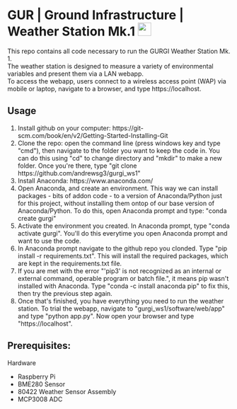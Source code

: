 # GUR | Ground Infrastructure | Weather Station Mk.1 <img src ="https://user-images.githubusercontent.com/77739968/148395312-861d6199-237d-4511-8b94-009211b821c4.png" width = "30" height = "30">

This repo contains all code necessary to run the GURGI Weather Station Mk. 1.
<br>
The weather station is designed to measure a variety of environmental variables and present them via a LAN webapp. 
<br>
To access the webapp, users connect to a wireless access point (WAP) via mobile or laptop, navigate to a browser, and type https://localhost.

<h2>Usage</h2>
<ol>
  <li>Install github on your computer: https://git-scm.com/book/en/v2/Getting-Started-Installing-Git </li>
  <li>Clone the repo: open the command line (press windows key and type "cmd"), then navigate to the folder you want to keep the code in. You can do this using "cd" to change directory and "mkdir" to make a new folder. Once you're there, type "git clone https://github.com/andrewsg3/gurgi_ws1"</li>
  <li>Install Anaconda: https://www.anaconda.com/ </li>
  <li>Open Anaconda, and create an environment. This way we can install packages - bits of addon code - to a version of Anaconda/Python just for this project, without installing them ontop of our base version of Anaconda/Python. To do this, open Anaconda prompt and type: "conda create gurgi"</li>
  <li>Activate the environment you created. In Anaconda prompt, type "conda activate gurgi". You'll do this everytime you open Anaconda prompt and want to use the code.</li>
  <li>In Anaconda prompt navigate to the github repo you clonded. Type "pip install -r requirements.txt". This will install the required packages, which are kept in the requirements.txt file.</li>
  <li>If you are met with the error "'pip3' is not recognized as an internal or external command, operable program or batch file.", it means pip wasn't installed with Anaconda. Type "conda -c install anaconda pip" to fix this, then try the previous step again. </li>
  <li>Once that's finished, you have everything you need to run the weather station. To trial the webapp, navigate to "gurgi_ws1/software/web/app" and type "python app.py". Now open your browser and type "https://localhost".</li>
</ol>
    

<h2>Prerequisites:</h2>
Hardware
<ul>
  <li>Raspberry Pi</li>
  <li>BME280 Sensor</li>
  <li>80422 Weather Sensor Assembly</li>
  <li>MCP3008 ADC</li>
</ul>
